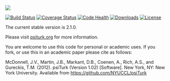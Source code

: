 <img src="https://psiturk.org/static/images/psiturk_logo_README.png">

[![Build Status](https://travis-ci.org/NYUCCL/psiTurk.png?branch=master)](https://travis-ci.org/NYUCCL/psiTurk)
[![Coverage Status](http://coveralls.io/repos/NYUCCL/psiTurk/badge.png?branch=master)](http://coveralls.io/r/NYUCCL/psiTurk?branch=master)
[![Code Health](https://landscape.io/github/NYUCCL/psiTurk/master/landscape.png)](https://landscape.io/github/NYUCCL/psiTurk/master)
[![Downloads](https://pypip.in/d/PsiTurk/badge.png)](https://pypi.python.org/pypi/PsiTurk/)
[![License](http://img.shields.io/badge/license-MIT-red.svg)](http://en.wikipedia.org/wiki/MIT_License)

The current stable version is 2.1.0.

Please visit [psiturk.org](https://psiturk.org) for more information.

You are welcome to use this code for personal or academic uses. If you fork,
or use this in an academic paper please cite as follows:

McDonnell, J.V., Martin, J.B., Markant, D.B., Coenen, A., Rich, A.S., and Gureckis, T.M. 
(2012). psiTurk (Version 1.02) [Software]. New York, NY: New York University. 
Available from https://github.com/NYUCCL/psiTurk

